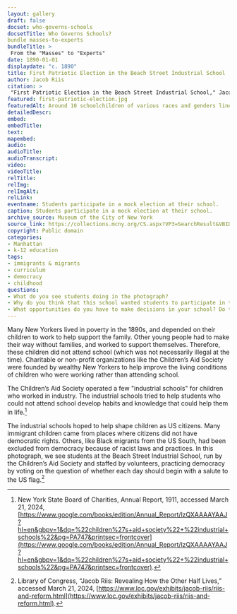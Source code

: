 ```yaml
--- 
layout: gallery
draft: false
docset: who-governs-schools
docsetTitle: Who Governs Schools?
bundle masses-to-experts
bundleTitle: >
 From the "Masses" to "Experts"
date: 1890-01-01
displaydate: "c. 1890"
title: First Patriotic Election in the Beach Street Industrial School
author: Jacob Riis
citation: >
 "First Patriotic Election in the Beach Street Industrial School," Jacob Riis, in New York City Civil Rights History Project, Accessed: [Month Day, Year], https://nyccivilrightshistory.org/gallery/first-patriotic-election.
featured: first-patriotic-election.jpg
featuredAlt: Around 10 schoolchildren of various races and genders line up with ballots in hand. One of two women teachers is placing a ballot in a box on a desk.
detailedDescr: 
embed: 
embedTitle: 
text: 
mapembed: 
audio: 
audioTitle: 
audioTranscript: 
video: 
videoTitle: 
relTitle: 
relImg: 
relImgAlt: 
relLink: 
eventname: Students participate in a mock election at their school.
caption: Students participate in a mock election at their school.
archive_source: Museum of the City of New York
source_link: https://collections.mcny.org/CS.aspx?VP3=SearchResult&VBID=24UP1GQCQY76O&PN=1&WS=SearchResults
copyright: Public domain
categories: 
- Manhattan
- k-12 education
tags: 
- immigrants & migrants
- curriculum 
- democracy
- childhood
questions: 
- What do you see students doing in the photograph? 
- Why do you think that this school wanted students to participate in this activity? How does it relate to ideas about “Americanization” of immigrant students? 
- What opportunities do you have to make decisions in your school? Do these opportunities help prepare you to participate in democracy? What opportunities do you have to prepare to become a participant in democracy? What opportunities would you like to have?
--- 
```


Many New Yorkers lived in poverty in the 1890s, and depended on their children to work to help support the family. Other young people had to make their way without families, and worked to support themselves. Therefore, these children did not attend school (which was not necessarily illegal at the time). Charitable or non-profit organizations like the Children’s Aid Society were founded by wealthy New Yorkers to help improve the living conditions of children who were working rather than attending school.  

The Children’s Aid Society operated a few "industrial schools" for children who worked in industry. The industrial schools tried to help students who could not attend school develop habits and knowledge that could help them in life.[^1]  

The industrial schools hoped to help shape children as US citizens. Many immigrant children came from places where citizens did not have democratic rights. Others, like Black migrants from the US South, had been excluded from democracy because of racist laws and practices. In this photograph, we see students at the Beach Street Industrial School, run by the Children’s Aid Society and staffed by volunteers, practicing democracy by voting on the question of whether each day should begin with a salute to the US flag.[^2]  

[^1]: New York State Board of Charities, Annual Report, 1911, accessed March 21, 2024, [https://www.google.com/books/edition/Annual_Report/lzQXAAAAYAAJ?hl=en&gbpv=1&dq=%22children%27s+aid+society%22+%22industrial+schools%22&pg=PA747&printsec=frontcover](https://www.google.com/books/edition/Annual_Report/lzQXAAAAYAAJ?hl=en&gbpv=1&dq=%22children%27s+aid+society%22+%22industrial+schools%22&pg=PA747&printsec=frontcover).

[^2]: Library of Congress, “Jacob Riis: Revealing How the Other Half Lives,” accessed March 21, 2024, [https://www.loc.gov/exhibits/jacob-riis/riis-and-reform.html](https://www.loc.gov/exhibits/jacob-riis/riis-and-reform.html).
